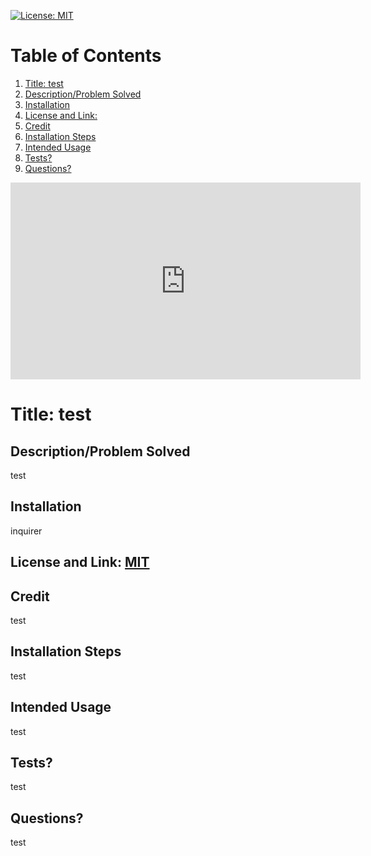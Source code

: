 
[![License: MIT](https://img.shields.io/badge/License-MIT-green.svg)](https://opensource.org/licenses/MIT)
# Table of Contents
1. [Title: test](#title)
2. [Description/Problem Solved](#description)
3. [Installation](#installation)
4. [License and Link: ](#license)
5. [Credit](#credit)
6. [Installation Steps](#installation-steps)
7. [Intended Usage](#intended-usage)
8. [Tests?](#Tests)
9. [Questions?](#questions)

<iframe width="560" height="315" src="https://youtu.be/e60Eswp2EmM" frameborder="0" allow="accelerometer; autoplay; clipboard-write; encrypted-media; gyroscope; picture-in-picture" allowfullscreen></iframe>

# Title: test
## Description/Problem Solved 
test
## Installation 
inquirer
## License and Link: [MIT](https://opensource.org/licenses/MIT/)

## Credit 
test
## Installation Steps 
test
## Intended Usage 
test
## Tests? 
 test
## Questions? 
 test
